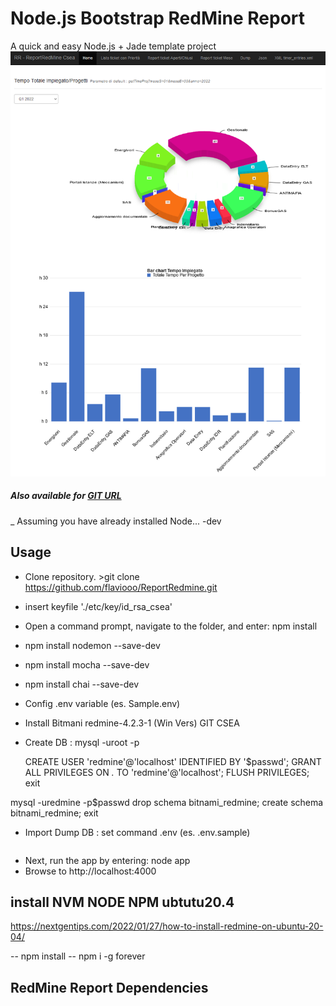 Node.js Bootstrap RedMine Report
===

A quick and easy Node.js + Jade template project
![Image](https://raw.githubusercontent.com/flaviooo/ReportRedmine/main/public/images/2022_01_26_18_02_48_RR_ReportRedMine.png)
##### Also available for [GIT URL](https://github.com/flaviooo/ReportRedmine)
_ Assuming you have already installed Node...
-dev
## Usage
- Clone repository. >git clone https://github.com/flaviooo/ReportRedmine.git
- insert keyfile './etc/key/id_rsa_csea'
- Open a command prompt, navigate to the folder, and enter: npm install
- npm install nodemon --save-dev
- npm install mocha --save-dev
- npm install chai --save-dev
- Config .env variable (es. Sample.env)
- Install Bitmani redmine-4.2.3-1 (Win Vers) GIT CSEA
- Create DB : 
    mysql -uroot  -p
   
    CREATE USER 'redmine'@'localhost' IDENTIFIED BY '$passwd';
    GRANT ALL PRIVILEGES ON *.* TO 'redmine'@'localhost';
    FLUSH PRIVILEGES;
       exit

 mysql -uredmine  -p$passwd
    drop schema bitnami_redmine;
    create schema bitnami_redmine;
    exit
 
 - Import Dump DB : set command .env (es. .env.sample)

```  
```
- Next, run the app by entering: node app
- Browse to http://localhost:4000


## install NVM NODE NPM ubtutu20.4
https://nextgentips.com/2022/01/27/how-to-install-redmine-on-ubuntu-20-04/


-- npm install
-- npm i -g forever
## RedMine Report Dependencies